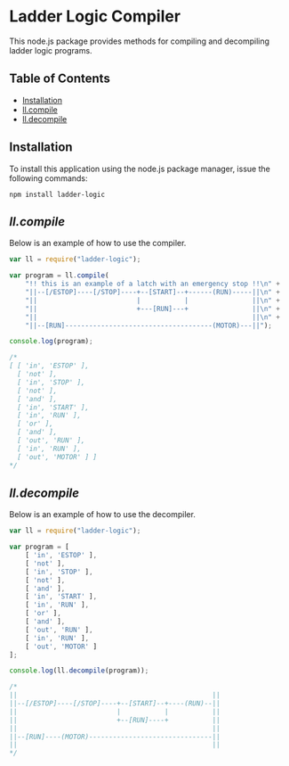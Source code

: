 # Ladder Logic Compiler

This node.js package provides methods for compiling and decompiling ladder logic programs.

## Table of Contents

- [Installation](#installation)
- [ll.compile](#llcompile)
- [ll.decompile](#lldecompile)

## Installation
To install this application using the node.js package manager, issue the following commands:

```
npm install ladder-logic
```

## *ll.compile*
Below is an example of how to use the compiler.

``` javascript
var ll = require("ladder-logic");

var program = ll.compile(
    "!! this is an example of a latch with an emergency stop !!\n" +
    "||--[/ESTOP]----[/STOP]----+--[START]--+------(RUN)-----||\n" +
    "||                         |           |                ||\n" +
    "||                         +---[RUN]---+                ||\n" +
    "||                                                      ||\n" +
    "||--[RUN]-------------------------------------(MOTOR)---||");

console.log(program);

/*
[ [ 'in', 'ESTOP' ],
  [ 'not' ],
  [ 'in', 'STOP' ],
  [ 'not' ],
  [ 'and' ],
  [ 'in', 'START' ],
  [ 'in', 'RUN' ],
  [ 'or' ],
  [ 'and' ],
  [ 'out', 'RUN' ],
  [ 'in', 'RUN' ],
  [ 'out', 'MOTOR' ] ]
*/
```

## *ll.decompile*
Below is an example of how to use the decompiler.

``` javascript
var ll = require("ladder-logic");

var program = [
    [ 'in', 'ESTOP' ],
    [ 'not' ],
    [ 'in', 'STOP' ],
    [ 'not' ],
    [ 'and' ],
    [ 'in', 'START' ],
    [ 'in', 'RUN' ],
    [ 'or' ],
    [ 'and' ],
    [ 'out', 'RUN' ],
    [ 'in', 'RUN' ],
    [ 'out', 'MOTOR' ]
];

console.log(ll.decompile(program));

/*
||                                                 ||
||--[/ESTOP]----[/STOP]----+--[START]--+----(RUN)--||
||                         |           |           ||
||                         +--[RUN]----+           ||
||                                                 ||
||--[RUN]----(MOTOR)-------------------------------||
||                                                 ||
*/
```

